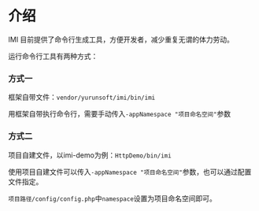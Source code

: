 # 介绍

IMI 目前提供了命令行生成工具，方便开发者，减少重复无谓的体力劳动。

运行命令行工具有两种方式：

### 方式一

框架自带文件：`vendor/yurunsoft/imi/bin/imi`

用框架自带执行命令行，需要手动传入`-appNamespace "项目命名空间"`参数

### 方式二

项目自建文件，以imi-demo为例：`HttpDemo/bin/imi`

使用项目自建文件可以传入`-appNamespace "项目命名空间"`参数，也可以通过配置文件指定。


`项目路径/config/config.php`中`namespace`设置为项目命名空间即可。
